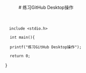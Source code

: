 　　　# 练习GitHub Desktop操作


　　　　
    
    
    　include <stdio.h>
      
      int main(){
      
      printf("练习GitHub Desktop操作");
      
      return 0;
  
  
  }
